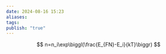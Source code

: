 ```yaml
---
date: 2024-08-16 15:23
aliases: 
tags: 
publish: "true"
---
```

$$
n=n_i\exp\biggl(\frac{E_{FN}-E_i}{kT}\biggr)
$$